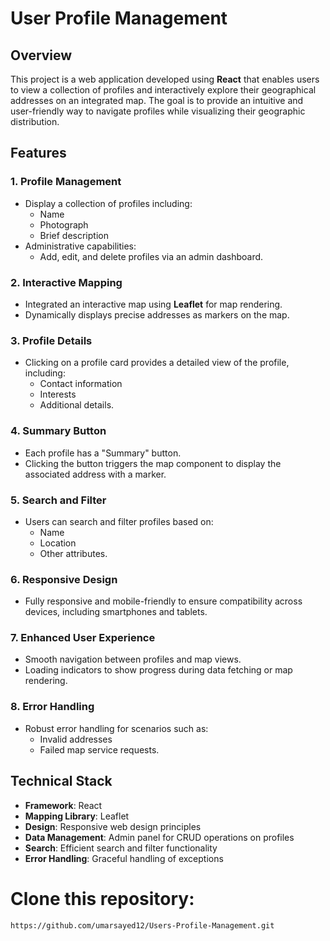 # User Profile Management

## Overview
This project is a web application developed using **React** that enables users to view a collection of profiles and interactively explore their geographical addresses on an integrated map. The goal is to provide an intuitive and user-friendly way to navigate profiles while visualizing their geographic distribution.

## Features
### 1. Profile Management
- Display a collection of profiles including:
  - Name
  - Photograph
  - Brief description
- Administrative capabilities:
  - Add, edit, and delete profiles via an admin dashboard.

### 2. Interactive Mapping
- Integrated an interactive map using **Leaflet** for map rendering.
- Dynamically displays precise addresses as markers on the map.

### 3. Profile Details
- Clicking on a profile card provides a detailed view of the profile, including:
  - Contact information
  - Interests
  - Additional details.

### 4. Summary Button
- Each profile has a "Summary" button.
- Clicking the button triggers the map component to display the associated address with a marker.

### 5. Search and Filter
- Users can search and filter profiles based on:
  - Name
  - Location
  - Other attributes.

### 6. Responsive Design
- Fully responsive and mobile-friendly to ensure compatibility across devices, including smartphones and tablets.

### 7. Enhanced User Experience
- Smooth navigation between profiles and map views.
- Loading indicators to show progress during data fetching or map rendering.

### 8. Error Handling
- Robust error handling for scenarios such as:
  - Invalid addresses
  - Failed map service requests.

## Technical Stack
- **Framework**: React
- **Mapping Library**: Leaflet
- **Design**: Responsive web design principles
- **Data Management**: Admin panel for CRUD operations on profiles
- **Search**: Efficient search and filter functionality
- **Error Handling**: Graceful handling of exceptions

# Clone this repository:
   ```bash
https://github.com/umarsayed12/Users-Profile-Management.git
